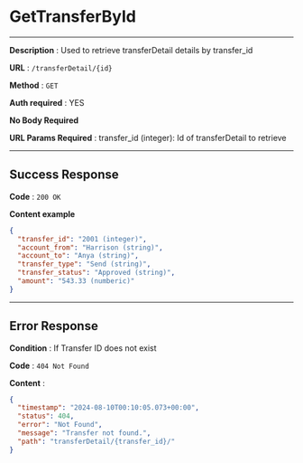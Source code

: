 # GetTransferById

---

**Description** : Used to retrieve transferDetail details by transfer_id

**URL** : `/transferDetail/{id}`

**Method** : `GET`

**Auth required** : YES

**No Body Required**

**URL Params Required** : transfer_id (integer): Id of transferDetail to retrieve

---

## Success Response

**Code** : `200 OK`

**Content example**
```json
{
  "transfer_id": "2001 (integer)",
  "account_from": "Harrison (string)",
  "account_to": "Anya (string)",
  "transfer_type": "Send (string)",
  "transfer_status": "Approved (string)",
  "amount": "543.33 (numberic)"
}
```
---
## Error Response

**Condition** : If Transfer ID does not exist

**Code** : `404 Not Found`

**Content** :

```json
{
  "timestamp": "2024-08-10T00:10:05.073+00:00",
  "status": 404,
  "error": "Not Found",
  "message": "Transfer not found.",
  "path": "transferDetail/{transfer_id}/"
}
```
